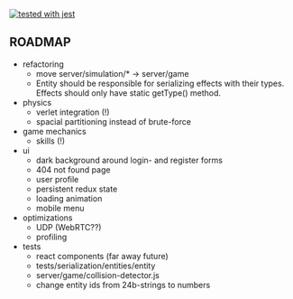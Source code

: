 [![tested with jest](https://img.shields.io/badge/tested_with-jest-99424f.svg)](https://github.com/facebook/jest)

## ROADMAP

- refactoring
  - move server/simulation/* -> server/game
  - Entity should be responsible for serializing effects with their types.
    Effects should only have static getType() method.
- physics
  - verlet integration (!)
  - spacial partitioning instead of brute-force
- game mechanics
  - skills (!)
- ui
  - dark background around login- and register forms
  - 404 not found page
  - user profile
  - persistent redux state
  - loading animation
  - mobile menu
- optimizations
  - UDP (WebRTC??)
  - profiling
- tests
  - react components (far away future)
  - tests/serialization/entities/entity
  - server/game/collision-detector.js
  - change entity ids from 24b-strings to numbers